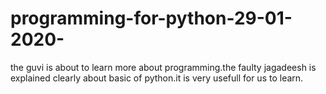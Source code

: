 # programming-for-python-29-01-2020-
the guvi is about to learn more about programming.the faulty jagadeesh is explained clearly about basic of python.it is very usefull for us to learn.
